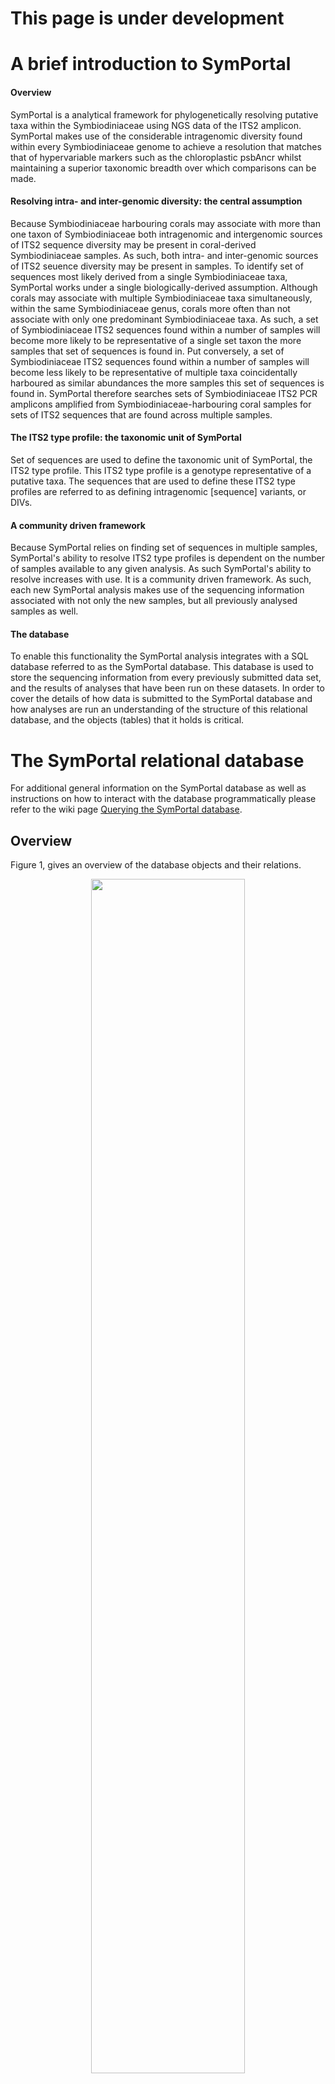 # This page is under development
# A brief introduction to SymPortal
#### Overview
SymPortal is a analytical framework for phylogenetically resolving putative taxa within the Symbiodiniaceae using NGS data of the ITS2 amplicon. SymPortal makes use of the considerable intragenomic diversity found within every Symbiodiniaceae genome to achieve a resolution that matches that of hypervariable markers such as the chloroplastic psbAncr whilst maintaining a superior taxonomic breadth over which comparisons can be made. 

#### Resolving intra- and inter-genomic diversity: the central assumption
Because Symbiodiniaceae harbouring corals may associate with more than one taxon of Symbiodiniaceae both intragenomic and intergenomic sources of ITS2 sequence diversity may be present in coral-derived Symbiodiniaceae samples. As such, both intra- and inter-genomic sources of ITS2 seuence diversity may be present in samples. To identify set of sequences most likely derived from a single Symbiodiniaceae taxa, SymPortal works under a single biologically-derived assumption. Although corals may associate with multiple Symbiodiniaceae taxa simultaneously, within the same Symbiodiniaceae genus, corals more often than not associate with only one predominant Symbiodiniaceae taxa. As such, a set of Symbiodiniaceae ITS2 sequences found within a number of samples will become more likely to be representative of a single set taxon the more samples that set of sequences is found in. Put conversely, a set of Symbiodiniaceae ITS2 sequences found within a number of samples will become less likely to be representative of multiple taxa coincidentally harboured as similar abundances the more samples this set of sequences is found in. SymPortal therefore searches sets of Symbiodiniaceae ITS2 PCR amplicons amplified from Symbiodiniaceae-harbouring coral samples for sets of ITS2 sequences that are found across multiple samples. 

#### The ITS2 type profile: the taxonomic unit of SymPortal
Set of sequences are used to define the taxonomic unit of SymPortal, the ITS2 type profile. This ITS2 type profile is a genotype representative of a putative taxa. The sequences that are used to define these ITS2 type profiles are referred to as defining intragenomic [sequence] variants, or DIVs.

#### A community driven framework
Because SymPortal relies on finding set of sequences in multiple samples, SymPortal's ability to resolve ITS2 type profiles is dependent on the number of samples available to any given analysis. As such SymPortal's ability to resolve increases with use. It is a community driven framework. As such, each new SymPortal analysis makes use of the sequencing information associated with not only the new samples, but all previously analysed samples as well. 

#### The database
To enable this functionality the SymPortal analysis integrates with a SQL database referred to as the SymPortal database. This database is used to store the sequencing information from every previously submitted data set, and the results of analyses that have been run on these datasets. In order to cover the details of how data is submitted to the SymPortal database and how analyses are run an understanding of the structure of this relational database, and the objects (tables) that it holds is critical.

# The SymPortal relational database
For additional general information on the SymPortal database as well as instructions on how to interact with the database programmatically please refer to the wiki page [Querying the SymPortal database](https://github.com/SymPortal/SymPortal_framework/wiki/Querying-the-SymPortal-database).
## Overview
Figure 1, gives an overview of the database objects and their relations.

<p align="center">
<img src="https://github.com/didillysquat/symportal_wiki_assets/blob/master/db_schematic.png" width="70%" height="70%">
</p>

**Figure 1.** Schematic representation of the database objects (tables; bold and italicized) and the attributes used to define relations to other objects of the database (plain text associated with objects). Arrows indicate relations between objects. The objects within the database can be separated into two groups, those concerned with submission of data to the SymPortal database (data submission objects), and those associated with performing data analyses (data analysis objects).

All of the database objects have attributes. The full list can be seen in the [models.py](https://github.com/SymPortal/SymPortal_framework/blob/master/dbApp/models.py) file.

All of the database objects are related to at least one other database object. Database objects can be queried according to these relationships. 

## Data submission-based objects
The data submission-based objects are:
* _**data_set**_ - collection of samples usually from the same study. A _**data_set**_ object will generally associate to multiple _**data_set_sample**_ objects, one for every sample of the submitted data set.
* _**data_set_sample**_ - representative of a single sample. A _**data_set_sample**_ must be associated to a _**data_set**_ object and unless it contains 0 Symbiodiniaceae sequences will be associated to multiple _**data_set_sample_sequence**_ objects (one for every distinct sequence of the _**data_set_sample**_). A _**data_set_sample**_ object will also be associated with one _**clade_collection**_ object per clade represented in its collection of _**data_set_sample_sequence**_ objects. However, the summed abundance of the sequence representatives per clade must be greater than 200 for a _**clade_collection**_ object to be created.
* _**clade_collection**_ - collection of sequences of the same clade from a given sample with a summed abundance > 200. A _**clade_collection**_ must be associated to a _**data_set_sample**_ and will be associated to one _**data_set_sample_sequence**_ object for every non-distinct sequence the collection represents. A _**clade_collection**_ object may also be associated to a _**clade_collection_type**_ object if a sub-set of the sequences associated to the _**clade_collection**_ object have been evaluated to be representative of an ITS2 type profile during a SymPortal analysis. A _**clade_collection**_ object will be related to one _**clade_collection_type**_ object per ITS2 type profile identified from the sequences associated to the _**clade_collection**_ and per SymPortal analysis. As such, this object, in conjunction to the clade_collection_type object, link the data submission-based objects to the data analysis-based objects.
* _**data_set_sample_sequence**_ - a distinct ITS2 sequence found in a single sample. E.g. if the C3 sequence is returned from a sample 232 times, one data_set_sample sequence object will exist, rather than 232 separate objects. One data_set_sample_sequence object will exist for every distinct ITS2 sequence for every sample.
* _**reference_sequence**_ - an ITS2 sequence that may be found in multiple samples. The same single _**reference_sequence**_ object will represent both of two different C3 _**data_set_sample_sequence**_ objects each found in a separate sample. For example, if one sample 'A345' and a second sample 'A346' both returned the C3 sequence (abundances of 232 and 16890, respectively for each sample), the will be a _**data_set_sample_sequence**_ object for each of these sequence occurrences. However, each of these _**data_set_sample_sequence**_ objects will associate with the same single _**reference_sequence**_ object.

## Data analysis-based objects
The data analysis-based objects are:
* _**data_analysis**_ - An analysis that was run on a collection of **_data_set_** objects
* _**analysis_type**_ - An ITS2 type profile found in one or more _**clade_collection**_
* _**clade_collection_type**_ - An abstract object used to link the _**analysis_type**_ and _**clade_collection**_ objects. This object therefore represents the link between data submission-based and data analysis-based objects

# Data submission
Before any analyses are performed on samples, these samples must be converted from raw, demultiplexed illumina reads to SymPortal database objects. Once this conversion is complete, this set of objects may be used in multiple SymPortal analyses but will remain unmodified. As such the inputted data/samples can be viewed separately from the analyses that are conducted on them. This section concerns this conversion from raw data to SymPortal database objects.

### Data input format
SymPortal takes sets of demultiplexed, paired fastq.gz files as input with a forward and reverse read file for every sample. This set of submitted files will be represented in the SymPortal database as an instance of a _**data_set**_ object. 

## Sequence quality control.
Quality control (QC) of these paired files is performed on a sample by sample basis rather than working on all sequences of all samples together. Each sample contained within the data_set object is represented in the SymPortal database as a data_set_sample object. Quality control of the sequences contained in each of the samples is performed using [mothur](https://www.mothur.org/), the [blast+ suite of executables](https://blast.ncbi.nlm.nih.gov/Blast.cgi?CMD=Web&PAGE_TYPE=BlastDocs&DOC_TYPE=Download) and [minimum entropy decomposition](http://merenlab.org/software/med/) (MED). 

### mothur QC
The following steps are taken during the mothur-based processing:
* contiguous sequences are generated (make.contigs); 
* sequences are screened with maximum ambiguities allowed set to 0 and maximum homopolymer set to 5;
* sequences are ‘uniqued’ (distinct sequences identified); 
* singletons and doublets are removed;
* amplicons are _in silico_ PCRed using the SymVar primer pair (Hume, et al. 2018) allowing 2 forward differences and 2 reverse differences to the primers; 
* sequence direction is assessed and sequences are reverse complimented as necessary.

### blastn
#### Primary screening
The blastn programme from the blast+ suite of executables is used to identify sequence as Symbiodiniaceae or non-Symbiodiniaceae. On a sample by sample basis every sequence of the sample is run against the [symClade.fa](https://github.com/SymPortal/SymPortal_framework/blob/master/symbiodiniumDB/symClade.fa)-based blast database. 

If a sequence has an identity greater than 80% and a coverage greater than 95% to any sequence in the reference database, it is assumed to be Symbiodiniaceae in origin. 

#### Secondary screening (remote SymPortal only)
Sequences that fall below either of these thresholds are put into a bin for further taxonomic identification (this only happens on the remote instance of the SymPortal framework as access to the entire NCBI ‘nt’ database is required; as are the computational resources required to load the ‘nt’ database into memory). 

In this process, the binned sequences are run against the [NCBI’s ‘nt’ database](ftp://ftp.ncbi.nlm.nih.gov/blast/db/). The 10 closest matches are identified. If 4 or more of the matches are taxonomically annotated as either Symbiodinium or Symbiodiniaceae, the percentage coverage is above 95%, and the percentage identity match is above 60%, then this sequence is considered Symbiodiniaceae in origin (sequences must also be between 184 and 310bp in length; more below).

Importantly, all sequences identified as Symbiodiniaceae in origin at this stage are added to [the symClade.fa fasta](https://github.com/SymPortal/SymPortal_framework/blob/master/symbiodiniumDB/symClade.fa) and the related database objects are remade. The screening of the sequences is then repeated iteratively until no new Symbiodiniaceae sequences are found. Sequences deemed to be Symbiodiniaceae in origin are carried forwards in the analysis. Those sequences deemed to be non-Symbiodiniaceae in origin are written to disk (in the directory of the paired fastq.gz files) for access by the user.

### Size screening
After taxonomic screening Symbiodiniaceae sequences are size screened. This is done with hard cut-offs that were determined empirically as 50 bp +- the average size of the smallest and largest clades (clade A 234 bp, cladeB 266). These cutoffs are max=310, min=184. At this stage, the Symbiodiniaceae sequences are written to disk separated by taxonomic clade (A-I) in preparation for MED analysis.

### MED decomposition
A [MED decomposition is run](https://www.nature.com/articles/ismej2014195) using a dynamic M value set as the largest of 4 or 0.004 * the number of sequences being decomposed. MED nodes are read in from the analysis output and are eventually used to create the _**data_set_sample_sequence**_ and _**reference_sequence**_ objects of the database. However, before we take a closer look at these two objects we must first take a closer look at the _**clade_collection**_ object.

### An introduction to the _**clade_collection**_, _**data_set_sample_sequence**_ and _**reference_sequence**_ objects
Broadly speaking, in the field of Symbiodiniaceae taxonomy (specifically Symbiodiniaceae phylogenetics) all Symbiodiniaceae taxa defined using the ITS2 marker are resolved at, or below, the clade level. Therefore, no Symbiodiniaceae taxa defined with the ITS2 markers may contain intragenomic variants from multiple clades (although multiple Symbiodiniaceae taxa from different clades may reside in a single host). As such, SymPortal subdivides the ITS2 amplicon sequences found in every sample into clade groupings. SymPortal will only attempt to discover ITS2 type profiles (the taxonomic unit of resolution outputted from SymPortal analyses) from any such sample's clade grouping if it contains more than 200 sequences. Any cut-off lower than this may lead to an inability to detect defining intragenomic variants due to insufficient sequencing depth rather than true biological absence . Each collection of these clade grouped sequences from a given sample is represented in the SymPortal database as a _**clade_collection**_. Given that an analysis will not attempt to search a clade group where the total abundance of the constituent sequences is not above 200, per sample, _**clade_collection**_ objects will only be made for clade-separated groups of sequences above this threshold. E.g. if a sample contains 1980 clade C sequences, 42192 clade D sequences and 124 clade A sequences, it will have a _**clade_collection**_ object for each of the clade C and clade D sequences but there will not be a _**clade_collection**_ object representing the clade A sequences. The sample, will contain two clade collections, despite harbouring representative sequences from three of the Symbiodiniaceae clades.

An instance of a _**clade_collection**_ will contain a number of ITS2 amplicon sequences. To reduce information redundancy, multiple occurrences of the same sequence associated with a _**clade_collection**_ are stored in a single object. For example, 100 C3 sequences found in a _**clade_collection**_ will be represented as a single sequence instance found 100 times rather than 100 sequence instances. As well as being found multiple times within the same sample, sequences will be found in common between many different samples. For example, the previously mentioned C3 sequence is found globally. To minimise information redundancy, information specific to an instance of a sequence, e.g. which _**clade_collection**_ it was found in and at what abundance it was found at, is stored separately from the sequence information e.g. the nucleotide sequence, the clade, and the sequence name. The _**clade_collection**_-specific object is the _**data_set_sample_sequence**_ whilst the general sequence information is the _**reference_sequence**_ object. This concept is illustrated in figure 2.

<p align="center">
<img src="https://github.com/didillysquat/symportal_wiki_assets/blob/master/sequenceNaming_noCC.png" width="50%" height="50%">
</p>

**Figure 2.** Schematic representation of the relationship between the _**data_set_sample**_, _**clade_collection**_, _**data_set_sample_sequence**_ and _**reference_sequence**_ objects within the context of minimising redundancy when storing sequence information.

### Naming of ITS2 sequences
Due to the massive diversity of ITS2 sequences that have already been submitted to the SymPortal database, not all sequences are given names. Only those sequences that are used in the definition of ITS2 type profiles (i.e. DIVs) are named. This naming process currently only happens in the remote version SymPortal to prevent disagreement with novel sequences named by local instance. Given that only those sequences that are used to define ITS2 type profiles are named, the naming process doesn't happen during data submission but rather at the end of a data analysis. This is due to the fact that it is impossible to know whether any novel sequences encountered (those sequences not already in the SymPortal database) during data submission will be used to define ITS2 type profiles before a data analysis has been run. However, during data submission, each of the MED nodes output from the MED analysis are checked against the current reference_sequence objects held in the SymPortal database. If the MED node sequences already match one of sequences of an existing reference_sequence, the data_set_sample_sequence generated from this MED node will be associated to this reference_sequence. Importantly, when looking for matches to the output MED nodes, subsetting is taken into account. For example, if a MED node sequence is AGGATGCA and there is a _**reference_sequence**_ object with a `**reference.sequence**` sequence of GGATGCA then these will be considered a match, and the _**data_set_sample_sequence**_ generated will be associated to the _**reference_sequence**_ with the GGATGCA sequence. If there is no match for a given MED node sequence, a new _**reference_sequence**_ object is created. This _**reference_sequence**_ will not have a name. Unnamed _**reference_sequence**_ objects are referred to by their unique identifier (UID).

### Data submission conclusion and output
Once MED nodes have been used to generate the _**data_set_sample_sequence**_ objects, that are in turn associated to the _**reference_sequence**_, _**clade_collection**_, and _**data_set_sample**_ objects, that are all associated to a single _**data_set**_ object, data submission is complete.

# Data analysis
## Overview
A SymPortal data analysis is the process in which ITS2 type profiles are predicted for a selection of _**data_set**_ objects and their associated samples and sequences. A SymPortal data analysis can be divided into two phases: ITS2 type profile discovery and ITS2 type profile assignment. 

Briefly, in the discovery phase, sets of sequences found in samples are searched for in all other samples to identify sets of sequences as large as possible that are found in common between as many samples as possible. Sets of sequences that are shared between a number of samples greater than a set minimum threshold are used to define ITS2 type profiles. That is, for each set of sequences, each sequence becomes a DIV for the ITS2 type profile being defined. Also the maximum and minimum relative abundances of each DIV (across all of the samples in which the set of sequences in question was found) is assigned to the ITS2 type profile and used for identifying the ITS2 type profile in the ITS2 type profile assignment phase.

In the assignment phase, every _**clade_collection**_ (every sample) is searched to see whether the DIVs of the ITS2 type profiles identified in the discovery phase can be found, and if so, whether the relative abundances at which these DIVs are found are within the defining relative abundances of the ITS2 type profile in question. A more detailed description of the discovery and the assignment phases are given below.

## ITS2 type profile discovery
The purpose of ITS2 type profile discovery is to find a set of sequences from the submitted _**data_set_sample**_-associated _**clade_collection**_ objects where each set of sequences is as large as possible whilst still maintaining the minimum level of support (number of _**clade_collection**_ objects the set of sequences is found in). Support is quantified as the number of _**clade_collection**_ objects in which the set of sequences is found. Currently a set of sequences must be found in at least 4 `**clade_collection**` objects to be considered supported and therefore go on to be used to define an ITS2 type profile. Each _**clade_collection**_ can only count towards the support of one ITS2 type profile. An easy way to think about this is that a putative ITS2 type profile is assigned to a _**clade_collection**_ in type discovery.

### Creation of initial profiles for testing
For each _**clade_collection**_ in the analysis, an initial profile is identified, which will then be tested to see if it is supported, i.e. found in other _**clade_collection**_ objects. Not all sequences in a _**clade_collection**_ are used to create this initial profile rather, only sequences found at a relative abundance above 3% are considered (relative to the total number of sequences in the _**clade_collection**_). This 3% cutoff is referred to as the withinCladeCutoff. The 3% value of the withinCladeCutoff has been empirically determined. Higher values begin to limit resolving power. Lower values quickly increase the number of sequences included in the initial type profiles. This increases computational effort considerably, reduces the probability of finding profiles in common between samples, and increases the probability of non-discovery of DIVs due to sequencing depth artefacts rather than true biological absence.

### Searching for supported type profiles
The above process generates a list of initial type profiles, one for each _**clade_collection**_. For each putative type profile the number of _**clade_collection**_ it was found in and the most abundant sequence of each _**clade_collection**_ it was found in (referred to as the majority sequence or majSeq) are kept track of. Two initial profiles are considered identical if they contain the same set of DIVs, i.e. the abundance of DIVs is not taken into account at this point.

Searching for support for the above list of initial profiles is done clade by clade, i.e. supported types from clade A are determined first, then clade B etc. You might imagine that determining support for the list of profiles above is simple and would follow the following logic: for every putative type profile found, see how many _**clade_collection**_ it was found in, if enough, consider this type profile supported. However, a large number of initial profiles will not gain support from this method alone, let’s call these profiles ‘unsupported’. SymPortal works with these ‘unsupported’ profiles by evaluating permutations of shorter subsets of the profiles’ sequences (essentially collapsing them) until additional support is found. See section [A.1 Determining supported profiles](#A1-determining-supported-profiles) for further detail.

Once a list of supported profiles has been generated, these profiles are represented by _**analysis_type**_ objects in the database.

Each _**analysis_type**_ has a name that is made up of the defining intragenomic variants. How each of these DIVs is named will be covered later, but the format of the _**analysis_type**_ name will be explained here. The DIVs in a _**analysis_type**_ name are listed in order of total abundance across all the _**clade_collection**_ objects the _**analysis_type**_ was found in. For example, a typical _**analysis_type**_ name might look like, C3-C3a-C3cc, where C3 is the most abundant sequence found and C3cc the least. In this example, C3 was the most abundant sequence (majSeq) of the three DIVs in each of the _**clade_collection**_ objects the _**analysis_type**_ was found in. In some cases, the most abundant DIV of a type might vary from _**clade_collection**_ to _**clade_collection**_. For example, let’s examine the _**analysis_type**_ C3/C3c-C3cc. This _**analysis_type**_ was found in 10 _**clade_collection**_ objects. In 7 of the _**clade_collection**_ objects, C3 was the most abundant sequence (majSeq) of the three DIVs. However, in 3 of the _**clade_collection**_ objects, C3c was the most abundant. This so-called co-dominance is denoted by the ‘/’. Co-dominant DIVs are always listed in the order of the number of _**clade_collection**_ objects they are the majSeq in. After the co-dominant sequences have been listed in a name, the other DIVs are listed in order of total abundance as described in the first naming example.

### Artefact resolutions caused by the withinCladeCutoff
As discussed [above](#creation-of-initial-profiles-for-testing), implementing a withinCladeCutoff has many benefits however, it can also introduce resolution artefacts (the presence or absence of ITS2 type profiles caused solely by the use of the withinCladeCutoff). These artefacts may happen either during [ITS2 type profile discovery](#ITS2-type-profile-discovery) or [ITS2 type profile assignment](#ITS2-type-profile-assignment). SymPortal implements logic specifically designed to mitigate these artefact resolutions at two points: directly after the ITS2 type profile discovery phase and during ITS2 type profile assignment. For further detail, please see [A.2 Mitigating withinCladeCutoff artefact resolutions](#A2-mitigating-withincladecutoff-artefact-resolutions).


# Appendix
## A.1 Determining supported profiles
back to [searching for supported type profiles](#searching-for-supported-type-profiles)
Initial profiles are processed in order of length (the number of sequences they contain). Each unique profile is firstly checked to see how many _**clade_collection**_ objects it was found in. If it was found in >=4 _**clade_collection**_ objects, it is deemed supported. It is added to a list of supported profiles, each of which will become an instance of an _**analysis_type**_ (ITS2 type profile). If for all of the clade_collections in the analysis, all profiles of this length (n) are supported then the process continues with the next smallest profile (n-1).

> e.g. if initial profile C3-C3ab-C1c-C1cc-C3dv is found in 6 clade_collection objects, this profile will become an analysis_type.

However, if there are profiles of length n, that have not been identified in a sufficient number of _**clade_collection**_ objects, profile collapse begins. Firstly, profiles of length n-1, where n is the current length of profile we are assessing, are tested to see if they contain the same sequences as the profiles of length n. If they do, and the majority sequences (most abundant sequence of the _**clade_collection**_ object) of the length n profiles are found in the n-1 profiles, the n profile is collapsed to the n-1 profile. _**clade_collection**_ objects associated with the the length n profiles are transferred to the n-1 profile. Essentially the length n profiles ceases to exist. 

> e.g. if initial profiles C3-C3ab-C1c-C1cc-C3fg (found in 2 _**clade_collection**_ objects) and C3-C3ab-C1c-C1cc (found in 1 _**clade_collection**_ object) exist, the first profile, will be collapsed into the second.   C3‑C3ab-C1c-C1cc-C3fg will cease to exist and C3-C3ab-C1c-C1cc will now be associated to 3 clade_collection objects.

If after this process there are still length n profiles remaining that have not been associated to n-1 profiles, SymPortal will attempt to collapse these n length profiles into novel n-1 length profiles that can be derived from the subsets of the length n profiles themselves (the subset collapsed to must contain the majority sequence of the initial length n profile; the novel subsets must be found in at least two of the uncollapse length n profiles).

> e.g. if the following length n initial profiles exist (number of _**clade_collection**_ objects found in shown in parentheses) that have not been associated with any other n-1 profiles yet:
> * C3-C3ab-C1c-C1cd-C3fg (1),  
> * C3-C3ab-C1c-C1cg-C3fg (2),
> * C3-C3ab-C1c-C1p-C3fg (1),
> * C3-C3ab-C1c-C1f-C3fg (1)
> All four initial profiles will be collapsed to the novel n-1 length profile C3-C3ab-C1c-C3fg. Incidentally, this profile will be supported (by 5 _**clade_collection**_ objects) and will eventually become an _**analysis_type**_.

If all profiles of length n have been collapsed to n-1 length profiles the entire profile support process restarts with the next smallest profiles. If there are profiles remaining that were unable to be collapsed, these profiles remain and are reconsidered in the next iteration where they will be attempted to be collapsed to profiles that are n-2 in length. This entire process continues until n=2. Profiles of length 2 and profiles that have not been able to be collapsed of length > 2 will be collapsed to their majority sequence.

> e.g. if profiles:
> * C8-C9-C8b-C8dc-C8sc (2)
> * C8-C6 (1)
> have not been collapsed, the profile C8 will eventually become an analysis_type.

back to [searching for supported type profiles](#searching-for-supported-type-profiles)

## A.2 Mitigating _withinCladeCutoff_ artefact resolutions
back to [Artefact resolutions caused by the _withinCladeCutoff_](#artefact-resolutions-caused-by-the-withincladecutoff)

Artefacts resolutions due to the _withinCladeCutoff_ may occur either in ITS2 type profile assignment or during ITS2 type profile discovery. To introduce the theory behind the generation of artefact ITS2 type profiles we will first discuss the ITS2 type profile assignment cases. 

### Artefacts during the ITS2 type profile assignments phase
Consider an ITS2 type profile of C3a-C3ab-C3ac-C3d. Let’s consider that this type profile has been found in 6 corals, and that we know the true relative abundances of each of the DIVs in these corals, by some means other than SymPortal. In all of the corals each of the DIVs has a relative abundance above 5% (i.e. 2% clear of the required 3% _withinCladeCutoff_), except for the C3d DIV. Its relative abundances are 0.06, 0.05, 0.04, 0.038, 0.028, 0.025. In this instance, the relative abundances of the DIV spans the 0.03 (3%) _withinCladeCutoff_. 

Following the type profile discovery logic, C3a-C3ab-C3ac-C3d is a supported profile and thus becomes a _**analysis_type**_ object. However, in our above example, 2 out of the 6 coral samples will not have gone towards supporting this _**analysis_type**_ due to their C3d sequence relative abundances being below the 0.03 threshold. In type profile assignment (see section XXX) typeProfiles are found in a _**clade_collection**_ object only if the DIVs of the _**analysis_type**_ are present, and at relative abundances within the range of those found in the initial supporting _**clade_collection**_ objects. For example, the C3a-C3ab-C3ac-C3d was created, and was supported by four _**clade_collection**_ objects where the C3d DIV relative abundances were 0.06, 0.05, 0.04, 0.038. Therefore, in type profile assignment, as well as meeting all other requirements, a _**clade_collection**_ must contain the C3d DIV at a relative abundance of between 0.038 and 0.06. As such the _**clade_collection**_ objects that contained this DIV at 0.028 and 0.025 will not be assigned this _**analysis_type**_. 

The purpose of the _withinCladeCutoff_ is to identify which sequences (e.g. C3, C3ab, C3ac, C3d) become DIVs for ITS2 type profiles, and not to affect which instances of sequences (e.g. a C3d at 0.038 or 0.028) are included. Such exclusion cases thus represent an artefact. To prevent such artefacts, the lower relative abundance limits are lowered to 0.005 (0.5%) for any DIV that has been found at below 0.05 (5%) and is therefore likely symptomatic of there being further DIVs below the 3% cutoff that would otherwise be excluded. Any DIV that has instances below the 5% relative abundance is referred to as an ‘unlocked’ DIV. 

To continue our example, considering specifically the C3d DIV of the ITS2 profile C3a-C3ab-C3ac-C3d, the relative abundance of this DIV in the four supporting _**clade_collection**_ objects was 0.06, 0.05, 0.04, 0.038. Because at least one of these is at or below 0.05, a lowered relative abundance limit of 0.005 is used for the C3d DIV; it is unlocked. 

The maximum and minimum allowable abundance at which each _**analysis_type**_ object's DIVs must be found at in order for that _**analysis_type**_ to be found in a given _**clade_collection**_ is defined in the ITS2 type profile discovery phase. These maximum and minimum abundances are defined according to relative abundances of the DIV's in the _**clade_collection**_ objects the DIVs were found in during the ITS2 type profile discovery phase  (XXX see section 3.1.3 Type profile assignment – Logic). Therefore, after initial supported types have been discovered, each _**clade_collection**_ object from the analysis is checked against each _**analysis_type**_ again, this time allowing DIV _withinCladeCutoffs_ of 0.005 for DIVs that have been ‘unlocked’. In this way, some initial types will gain `**clade_collection**` support, whilst others may lose support. The support of some types will remain unchanged.

To complete our example, the _**clade_collection**_ objects that contained the C3d DIV at 0.028 and 0.025 would not have originally supported the C3a-C3ab-C3ac-C3d _**analysis_type**_. However, after the checking of all _**clade_collection**_ objects against each `**analysis_type**` again, taking into account the unlocked DIVs’ lower _withinCladeCutoffs_, these _**clade_collection**_ objects would move from supporting whichever _**analysis_type**_ they had been associated with to the C3a-C3ab-C3ac-C3d _**analysis_type**_. The unlocked DIVs and associated 0.005 cut-off are also used in type profile assignment. The corals that contained the C3d DIV at 0.028 and 0.025 will therefore have this type assigned to them.

### Artefacts during the ITS2 type profile discovery phase
As well as creating artefacts at the ITS2 type profile assignment phase, the _withinCladeCutoff_ can also cause artefacts in ITS2 type discovery. In a small number of cases, two _**analysis_type**_ objects will be created to represent sequence sets that would best be represented by a single _**analysis_type**_ due to DIVs occurring across the _withinCladeCutoff_ boundary. 

For example, types D1-D17-D6-D17b and D1-D17-D6-D2 may exist. In the _**clade_collection**_ object initially supporting the D17b profile the D2 DIV may exist at > 0.03 in some _**clade_collection**_ objects and at abundances <0.03 and > 0.005 in all other _**clade_collection**_ objects. Equally, in the D2 profile the D17b DIV may exist at > 0.03 in some _**clade_collection**_ objects and at abundances <0.03 and > 0.005 in all other _**clade_collection**_ objects. See example below.


<p align="center">
<img src="https://github.com/didillysquat/symportal_wiki_assets/blob/master/typeDiscoArtefact.png" width="80%" height="80%">
</p>

Without correction for the effects of the _withinCladeCutoff_, these _**clade_collection**_ objects will be represented as the two ITS2 type profiles shown above (in the scenario where fewer than 4 of the supporting _**clade_collection**_ objects contain both the D17b and D2 DIV > 0.03). Again, the _withinCladeCutoff_ is affecting which instances of sequences rather than just which sequences, are being incorporated into an ITS2 type profile and thus creating an artefact. In this scenario, the super-profile of D1-D17-D6-D2-D17b would be a better match. To mitigate this artefact, closely related types are compared in a pairwise manner to see whether their combined _**clade_collection**_ objects would be better represented by their super-type (combination of DIVs). In this comparison any unlocked DIVs are only required to be found at a relative abundance of 0.005 (0.5%) in the supporting _**clade_collection**_ objects. If the super-type is found to be a better match, for a subset of the _**clade_collection**_ objects (>= 4 cladeCollections for support) a new _**analysis_type**_ is created and _**clade_collection**_ support is redistributed. If the original _**analysis_type**_ objects being compared no longer have the required support, due to their supporting _**clade_collection**_ objects now supporting the new super-type, they are deleted, else, they remain. Any _**clade_collection**_ object(s) that are not associated with the new super-type, but were associated to one of the original _**analysis_type**_ objects that no longer has support, are re-associated to an existing or new analysis_type.
Mitigation of _withinCladeCutoff_ artefacts is conducted directly after the ITS2 type discovery phase. The lowering of the lower abundance limits for unlocked DIVs is implemented in ITS2 type profile assignment phase.

back to [Artefact resolutions caused by the _withinCladeCutoff_](#artefact-resolutions-caused-by-the-withincladecutoff)






